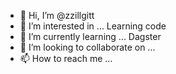 - 👋 Hi, I’m @zzillgitt
- 👀 I’m interested in ... Learning code
- 🌱 I’m currently learning ... Dagster
- 💞️ I’m looking to collaborate on ...
- 📫 How to reach me ... 

<!---
zzillgitt/zzillgitt is a ✨ special ✨ repository because its `README.md` (this file) appears on your GitHub profile.
You can click the Preview link to take a look at your changes.
--->

